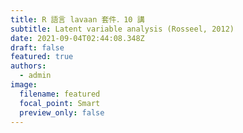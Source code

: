 ```yaml
---
title: R 語言 lavaan 套件．10 講
subtitle: Latent variable analysis (Rosseel, 2012)
date: 2021-09-04T02:44:08.348Z
draft: false
featured: true
authors:
  - admin
image:
  filename: featured
  focal_point: Smart
  preview_only: false
---
```

